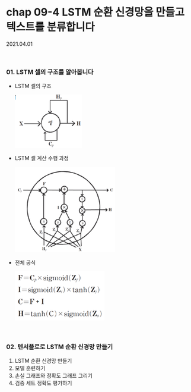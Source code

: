 # chap 09-4 LSTM 순환 신경망을 만들고 텍스트를 분류합니다

2021.04.01

<br>

### 01. LSTM 셀의 구조를 알아봅니다

* LSTM 셀의 구조

  <img src="https://github.com/hyunmin0317/DeepLearning_Study/blob/master/chap09/section4/image01.PNG?raw=true" style="zoom: 67%;" />

* LSTM 셀 계산 수행 과정

  <img src="https://github.com/hyunmin0317/DeepLearning_Study/blob/master/chap09/section4/image02.PNG?raw=true" style="zoom: 50%;" />

* 전체 공식

  <img src="https://github.com/hyunmin0317/DeepLearning_Study/blob/master/chap09/section4/image03.PNG?raw=true" style="zoom: 67%;" />

<br>

### 02. 텐서플로로 LSTM 순환 신경망 만들기

1. LSTM 순환 신경망 만들기
2. 모델 훈련하기
3. 손실 그래프와 정확도 그래프 그리기
4. 검증 세트 정확도 평가하기